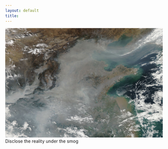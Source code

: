 ```yaml
---
layout: default
title: 
---
```


<div class="gallery">
  <a target="_blank" href="assets/pics/echina.html">
    <img src="assets/pics/echina.jpg" alt="Page Picture" width="650" height="350">
  </a>
  <div class="desc">Disclose the reality under the smog</div>
</div>
